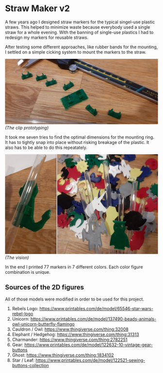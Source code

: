 # Straw Maker v2

A few years ago I designed straw markers for the typical singel-use plastic straws. This helped to minimize waste because everybody used a single straw for a whole evening. With the banning of single-use plastics I had to redesign my markers for reusable straws.

After testing some different approaches, like rubber bands for the mounting, I settled on a simple cicking system to mount the markers to the straw.

![clip prototyping](assets/prototyping.png)
_(The clip prototyping)_

It took me seven tries to find the optimal dimensions for the mounting ring. It has to tightly snap into place without risking breakage of the plastic. It also has to be able to do this repeatately.

![prototype 4](assets/finished.png)
_(The vision)_

In the end I printed 77 markers in 7 different colors. Each color figure combination is unique.

## Sources of the 2D figures

All of those models were modified in order to be used for this project.

1. Rebels Logo: https://www.printables.com/de/model/65546-star-wars-rebel-logo
1. Unicorn: https://www.printables.com/de/model/137490-beads-animals-owl-unicorn-butterfly-flamingo
1. Cauldron / Owl: https://www.thingiverse.com/thing:32008
1. Elephant / Hedgehog: https://www.thingiverse.com/thing:31313
1. Charmander: https://www.thingiverse.com/thing:2782251
1. Gear: https://www.printables.com/de/model/122632-10-vintage-gear-buttons
1. Ghost: https://www.thingiverse.com/thing:1834102
1. Star / Leaf: https://www.printables.com/de/model/122521-sewing-buttons-collection
